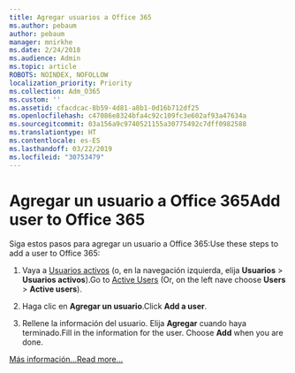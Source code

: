 ```yaml
---
title: Agregar usuarios a Office 365
ms.author: pebaum
author: pebaum
manager: mnirkhe
ms.date: 2/24/2018
ms.audience: Admin
ms.topic: article
ROBOTS: NOINDEX, NOFOLLOW
localization_priority: Priority
ms.collection: Adm_O365
ms.custom: ''
ms.assetid: cfacdcac-8b59-4d81-a8b1-0d16b712df25
ms.openlocfilehash: c47086e8324bfa4c92c109fc3e602af93a47634a
ms.sourcegitcommit: 03a156a9c9740521155a30775492c7dff0982588
ms.translationtype: HT
ms.contentlocale: es-ES
ms.lasthandoff: 03/22/2019
ms.locfileid: "30753479"
---
```

# <a name="add-a-user-to-office-365"></a><span data-ttu-id="bc028-102">Agregar un usuario a Office 365</span><span class="sxs-lookup"><span data-stu-id="bc028-102">Add user to Office 365</span></span>

<span data-ttu-id="bc028-103">Siga estos pasos para agregar un usuario a Office 365:</span><span class="sxs-lookup"><span data-stu-id="bc028-103">Use these steps to add a user to Office 365:</span></span>
  
1. <span data-ttu-id="bc028-104">Vaya a [Usuarios activos](https://admin.microsoft.com/Adminportal/Home?source=applauncher#/users) (o, en la navegación izquierda, elija **Usuarios** \> **Usuarios activos**).</span><span class="sxs-lookup"><span data-stu-id="bc028-104">Go to [Active Users](https://admin.microsoft.com/Adminportal/Home?source=applauncher#/users) (Or, on the left nave choose **Users** \> **Active users**).</span></span>
    
2. <span data-ttu-id="bc028-105">Haga clic en **Agregar un usuario**.</span><span class="sxs-lookup"><span data-stu-id="bc028-105">Click **Add a user**.</span></span>
    
3. <span data-ttu-id="bc028-p101">Rellene la información del usuario. Elija **Agregar** cuando haya terminado.</span><span class="sxs-lookup"><span data-stu-id="bc028-p101">Fill in the information for the user. Choose **Add** when you are done.</span></span> 
    
[<span data-ttu-id="bc028-108">Más información...</span><span class="sxs-lookup"><span data-stu-id="bc028-108">Read more...</span></span>](https://support.office.com/article/1970f7d6-03b5-442f-b385-5880b9c256ec)
  

